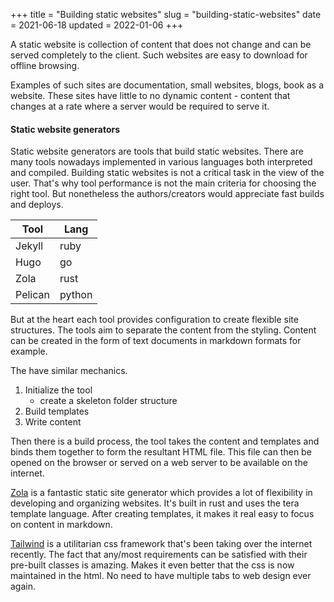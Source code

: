 +++
title = "Building static websites"
slug = "building-static-websites"
date = 2021-06-18
updated = 2022-01-06
+++

A static website is collection of content that does not change and can be served completely to the client. Such websites
are easy to download for offline browsing.

<!-- more -->

Examples of such sites are documentation, small websites, blogs, book as a website. These sites have little to no
dynamic content - content that changes at a rate where a server would be required to serve it.

#### Static website generators

Static website generators are tools that build static websites. There are many tools nowadays implemented in various
languages both interpreted and compiled. Building static websites is not a critical task in the view of the user. That's
why tool performance is not the main criteria for choosing the right tool. But nonetheless the authors/creators would
appreciate fast builds and deploys.

| Tool    | Lang   |
| ------- | ------ |
| Jekyll  | ruby   |
| Hugo    | go     |
| Zola    | rust   |
| Pelican | python |

But at the heart each tool provides configuration to create flexible site structures. The tools aim to separate the
content from the styling. Content can be created in the form of text documents in markdown formats for example.

The have similar mechanics.

1. Initialize the tool
   - create a skeleton folder structure
2. Build templates
3. Write content

Then there is a build process, the tool takes the content and templates and binds them together to form the resultant
HTML file. This file can then be opened on the browser or served on a web server to be available on the internet.

[Zola](https://www.getzola.org/) is a fantastic static site generator which provides a lot of flexibility in developing
and organizing websites. It's built in rust and uses the tera template language. After creating templates, it makes it
real easy to focus on content in markdown.

[Tailwind](https://tailwindcss.com/) is a utilitarian css framework that's been taking over the internet recently. The
fact that any/most requirements can be satisfied with their pre-built classes is amazing. Makes it even better that the
css is now maintained in the html. No need to have multiple tabs to web design ever again.
